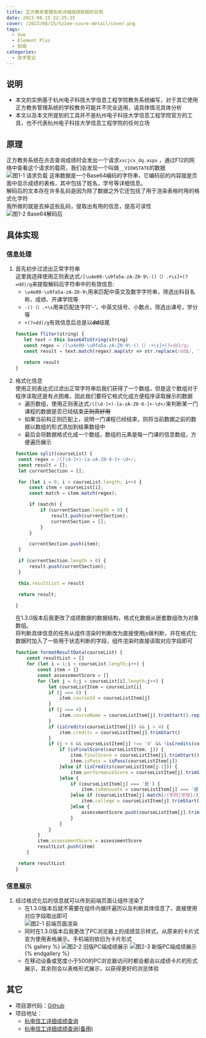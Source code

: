 ```yaml
---
title: 正方教务管理系统详细成绩获取的实例
date: 2023-08-15 22:25:35
cover: /2023/08/15/hziee-score-detail/cover.png
tags:
  - Vue
  - Element Plus
  - 前端
categories:
  - 技术笔记
---
```

## 说明
- 本文的实例基于杭州电子科技大学信息工程学院教务系统编写，对于其它使用正方教务管理系统的学校教务可能并不完全适用，请具体情况具体分析
- 本文以及本文所提到的工具并不是杭州电子科技大学信息工程学院官方的工具，也不代表杭州电子科技大学信息工程学院的任何立场

## 原理
正方教务系统在点击查询成绩时会发出一个请求`xscjcx_dq.aspx`
，通过F12的网络中查看这个请求的载荷，我们会发现一个叫做`__VIEWSTATE`的数据  
![图1-1 请求负载](/2023/08/15/hziee-score-detail/1-1.png '图1-1 请求负载')
这串数据是一个Base64编码的字符串，它编码前的内容就是页面中显示成绩的表格，其中包括了姓名，学号等详细信息。  
解码后的文本存在许多乱码是因为除了数据之外它还包括了用于渲染表格时用的格式化字符  
我所做的就是去掉这些乱码，提取出有用的信息，提高可读性
![图1-2 Base64解码后](/2023/08/15/hziee-score-detail/1-2.png '图1-2 Base64解码后')

## 具体实现
### 信息处理
1. 首先初步过滤出正常字符串  
   这里我选择使用正则表达式`/[\u4e00-\u9fa5a-zA-Z0-9\-()（）.+\s]+(?=dd)/g`来提取解码后字符串中的有效信息:
    - `\u4e00-\u9fa5a-zA-Z0-9\`用来匹配中英文及数字字符串，筛选出科目名称、成绩、开课学院等
    - `-()（）.+\s`用来匹配连字符‘-’，中英文括号、小数点，筛选出课号，学分等
    - `+(?=dd)/g`有效信息后总是以**dd**结尾
   ```javascript
   function fliter(string) {
      let text = this.base64ToString(string)
      const regex = /[\u4e00-\u9fa5a-zA-Z0-9\-()（）.+\s]+(?=dd)/g;
      const result = text.match(regex).map(str => str.replace(/dd$/, ''));
              
      return result
   }
   ```
2. 格式化信息  
   使用正则表达式过滤出正常字符串后我们获得了一个数组，但是这个数组对于程序读取还是有点困难，因此我们要将它格式化成方便程序读取展示的数据
    - 遍历数组，使用正则表达式`/([\d-]+)-[a-zA-Z0-9-]+-\d+/`来判断某一门课程的数据是否已经结束~~正则真好用~~
    - 如果当前和正则匹配上，说明一门课程已经结束，则将当前数据之前的数据以数组的形式添加到结果数组中
    - 最后会将数据格式化成一个数组，数组的元素是每一门课的信息数组，方便遍历展示
   ```javascript
   function split(courseList) {
    const regex = /([\d-]+)-[a-zA-Z0-9-]+-\d+/;
    const result = [];
    let currentSection = [];

    for (let i = 0; i < courseList.length; i++) {
        const item = courseList[i];
        const match = item.match(regex);

        if (match) {
            if (currentSection.length > 0) {
                result.push(currentSection);
                currentSection = [];
            }
        }

        currentSection.push(item);
    }

    if (currentSection.length > 0) {
        result.push(currentSection);
    }

    this.resultList = result

    return result;

   }
   ```
   在1.3.0版本后我更改了成绩数据的数据结构，格式化数据从嵌套数组改为对象数组。  
   将判断具体信息的任务从组件渲染时判断改为直接使用js做判断，并在格式化数据时加入了一些用于状态判断的字段，组件渲染时直接读取对应字段即可
   ```javascript
   function formatResultData(courseList) {
       const resultList = []
       for (let i = 1;i < courseList.length;i++) {
           const item = {}
           const assessmentScore = []
           for (let j = 0;j < courseList[i].length;j++) {
               let courseListItem = courseList[i]
               if (j === 0) {
                   item.courseId = courseListItem[j]
               }
               if (j === 4) {
                   item.courseName = courseListItem[j].trimStart().replace(/^\d/g, "")
               }
               if (isCredits(courseListItem[j]) && j > 4) {
                   item.credits = courseListItem[j].trimStart()
               }
               if (j > 6 && courseListItem[j] !== 'd' && !isCredits(courseListItem[j])) {
                   if (isFinalScore(courseListItem, j)) {
                       item.finalScore = courseListItem[j].trimStart()
                       item.isPass = isPass(courseListItem[j])
                   }else if (isCredits(courseListItem[j-1])) {
                       item.performanceScore = courseListItem[j].trimStart()
                   }else {
                       if (courseListItem[j] === '是') {
                           item.isRenovate = courseListItem[j] === '是'
                       }else if (courseListItem[j].match(/(学院|学部)/)) {
                           item.college = courseListItem[j].trimStart()
                       }else {
                           assessmentScore.push(courseListItem[j].trimStart())
                       }
                   }
               }
           }
           item.assessmentScore = assessmentScore
           resultList.push(item)
       }

    return resultList
   }
   ```
### 信息展示
1. 经过格式化后的信息就可以传到前端页面让组件渲染了
   - 在1.3.0版本后就不需要在组件内循环遍历以及判断具体信息了，直接使用对应字段取出即可  
   ![图2-1 前端页面渲染](/2023/08/15/hziee-score-detail/2-1.png '图2-1 前端页面渲染')
   - 同时在1.3.0版本后我更改了PC浏览器上的成绩显示样式，从原来的卡片式变为使用表格展示。手机端则依旧为卡片形式  
   {% gallery %}
   ![图2-2 旧版PC端成绩展示](/2023/08/15/hziee-score-detail/2-2.png)
   ![图2-3 新版PC端成绩展示](/2023/08/15/hziee-score-detail/2-3.png)
   {% endgallery %}
   - 在移动设备或宽度小于500的PC浏览器访问时都会都会以成绩卡片的形式展示，其余则会以表格形式展示，以获得更好的浏览体验
## 其它
- 项目源代码：[Github](https://github.com/ChiyukiRuon/hziee-score-detail)
- 项目地址：
  - [杭电信工详细成绩查询](https://scoredetail.chiyukiruon.com/)
  - [杭电信工详细成绩查询(备用)](https://scoredetail.chiyukiruon.top/)